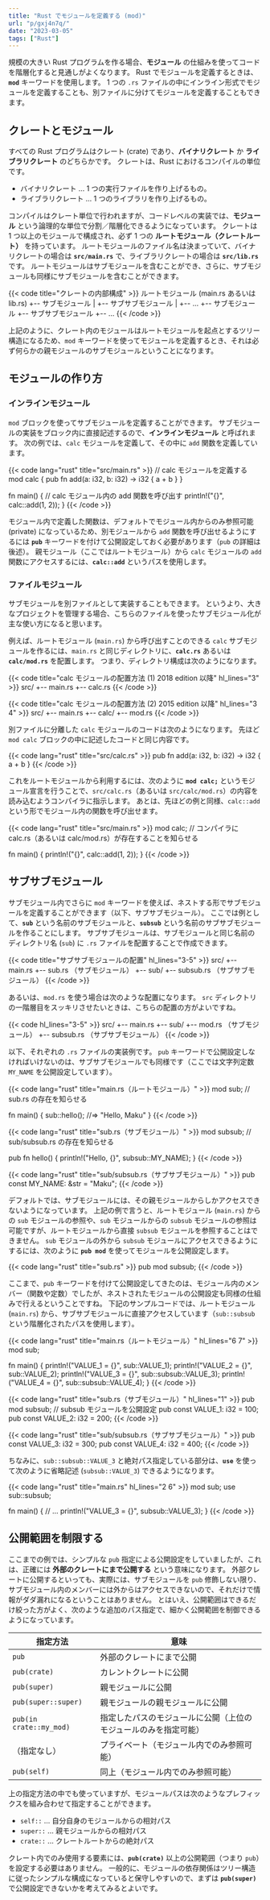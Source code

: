 ```yaml
---
title: "Rust でモジュールを定義する (mod)"
url: "p/gxj4n7q/"
date: "2023-03-05"
tags: ["Rust"]
---
```


規模の大きい Rust プログラムを作る場合、__モジュール__ の仕組みを使ってコードを階層化すると見通しがよくなります。
Rust でモジュールを定義するときは、__`mod`__ キーワードを使用します。
1 つの `.rs` ファイルの中にインライン形式でモジュールを定義することも、別ファイルに分けてモジュールを定義することもできます。


クレートとモジュール
----

すべての Rust プログラムはクレート (crate) であり、__バイナリクレート__ か __ライブラリクレート__ のどちらかです。
クレートは、Rust におけるコンパイルの単位です。

- バイナリクレート ... 1 つの実行ファイルを作り上げるもの。
- ライブラリクレート ... 1 つのライブラリを作り上げるもの。

コンパイルはクレート単位で行われますが、コードレベルの実装では、__モジュール__ という論理的な単位で分割／階層化できるようになっています。
クレートは 1 つ以上のモジュールで構成され、必ず 1 つの __ルートモジュール（クレートルート）__ を持っています。
ルートモジュールのファイル名は決まっていて、バイナリクレートの場合は __`src/main.rs`__ で、ライブラリクレートの場合は __`src/lib.rs`__ です。
ルートモジュールはサブモジュールを含むことができ、さらに、サブモジュールも同様にサブモジュールを含むことができます。

{{< code title="クレートの内部構成" >}}
ルートモジュール (main.rs あるいは lib.rs)
  +-- サブモジュール
  |     +-- サブサブモジュール
  |     +-- ...
  +-- サブモジュール
        +-- サブサブモジュール
        +-- ...
{{< /code >}}

上記のように、クレート内のモジュールはルートモジュールを起点とするツリー構造になるため、`mod` キーワードを使ってモジュールを定義するとき、それは必ず何らかの親モジュールのサブモジュールということになります。


モジュールの作り方
----

### インラインモジュール

`mod` ブロックを使ってサブモジュールを定義することができます。
サブモジュールの実装をブロック内に直接記述するので、__インラインモジュール__ と呼ばれます。
次の例では、`calc` モジュールを定義して、その中に `add` 関数を定義しています。

{{< code lang="rust" title="src/main.rs" >}}
// calc モジュールを定義する
mod calc {
    pub fn add(a: i32, b: i32) -> i32 {
        a + b
    }
}

fn main() {
    // calc モジュール内の add 関数を呼び出す
    println!("{}", calc::add(1, 2));
}
{{< /code >}}

モジュール内で定義した関数は、デフォルトでモジュール内からのみ参照可能 (private) になっているため、別モジュールから `add` 関数を呼び出せるようにするには __`pub`__ キーワードを付けて公開設定しておく必要があります（`pub` の詳細は後述）。
親モジュール（ここではルートモジュール）から `calc` モジュールの `add` 関数にアクセスするには、__`calc::add`__ というパスを使用します。

### ファイルモジュール

サブモジュールを別ファイルとして実装することもできます。
というより、大きなプロジェクトを管理する場合、こちらのファイルを使ったサブモジュール化が主な使い方になると思います。

例えば、ルートモジュール (`main.rs`) から呼び出すことのできる `calc` サブモジュールを作るには、`main.rs` と同じディレクトリに、__`calc.rs`__ あるいは __`calc/mod.rs`__ を配置します。
つまり、ディレクトリ構成は次のようになります。

{{< code title="calc モジュールの配置方法 (1) 2018 edition 以降" hl_lines="3" >}}
src/
  +-- main.rs
  +-- calc.rs
{{< /code >}}

{{< code title="calc モジュールの配置方法 (2) 2015 edition 以降" hl_lines="3 4" >}}
src/
  +-- main.rs
  +-- calc/
        +-- mod.rs
{{< /code >}}

別ファイルに分離した `calc` モジュールのコードは次のようになります。
先ほど `mod calc` ブロックの中に記述したコードと同じ内容です。

{{< code lang="rust" title="src/calc.rs" >}}
pub fn add(a: i32, b: i32) -> i32 {
    a + b
}
{{< /code >}}

これをルートモジュールから利用するには、次のように __`mod calc;`__ というモジュール宣言を行うことで、`src/calc.rs`（あるいは `src/calc/mod.rs`）の内容を読み込むようコンパイラに指示します。
あとは、先ほどの例と同様、`calc::add` という形でモジュール内の関数を呼び出せます。

{{< code lang="rust" title="src/main.rs" >}}
mod calc;  // コンパイラに calc.rs（あるいは calc/mod.rs）が存在することを知らせる

fn main() {
    println!("{}", calc::add(1, 2));
}
{{< /code >}}


サブサブモジュール
----

サブモジュール内でさらに `mod` キーワードを使えば、ネストする形でサブモジュールを定義することができます（以下、サブサブモジュール）。
ここでは例として、__`sub`__ という名前のサブモジュールと、__`subsub`__ という名前のサブサブモジュールを作ることにします。
サブサブモジュールは、サブモジュールと同じ名前のディレクトリ名 (`sub`) に `.rs` ファイルを配置することで作成できます。

{{< code title="サブサブモジュールの配置" hl_lines="3-5" >}}
src/
  +-- main.rs
  +-- sub.rs （サブモジュール）
  +-- sub/
       +-- subsub.rs （サブサブモジュール）
{{< /code >}}

あるいは、`mod.rs` を使う場合は次のような配置になります。
`src` ディレクトリの一階層目をスッキリさせたいときは、こちらの配置の方がよいですね。

{{< code hl_lines="3-5" >}}
src/
  +-- main.rs
  +-- sub/
       +-- mod.rs （サブモジュール）
       +-- subsub.rs （サブサブモジュール）
{{< /code >}}

以下、それぞれの `.rs` ファイルの実装例です。
`pub` キーワードで公開設定しなければいけないのは、サブサブモジュールでも同様です（ここでは文字列定数 `MY_NAME` を公開設定しています）。

{{< code lang="rust" title="main.rs（ルートモジュール）" >}}
mod sub;  // sub.rs の存在を知らせる

fn main() {
    sub::hello();  //=> "Hello, Maku"
}
{{< /code >}}

{{< code lang="rust" title="sub.rs（サブモジュール）" >}}
mod subsub;  // sub/subsub.rs の存在を知らせる

pub fn hello() {
    println!("Hello, {}", subsub::MY_NAME);
}
{{< /code >}}

{{< code lang="rust" title="sub/subsub.rs（サブサブモジュール）" >}}
pub const MY_NAME: &str = "Maku";
{{< /code >}}

デフォルトでは、サブモジュールには、その親モジュールからしかアクセスできないようになっています。
上記の例で言うと、ルートモジュール (`main.rs`) からの `sub` モジュールの参照や、`sub` モジュールからの `subsub` モジュールの参照は可能ですが、ルートモジュールから直接 `subsub` モジュールを参照することはできません。
`sub` モジュールの外から `subsub` モジュールにアクセスできるようにするには、次のように __`pub mod`__ を使ってモジュールを公開設定します。

{{< code lang="rust" title="sub.rs" >}}
pub mod subsub;
{{< /code >}}

ここまで、`pub` キーワードを付けて公開設定してきたのは、モジュール内のメンバー（関数や定数）でしたが、ネストされたモジュールの公開設定も同様の仕組みで行えるということですね。
下記のサンプルコードでは、ルートモジュール (`main.rs`) から、サブサブモジュールに直接アクセスしています（`sub::subsub` という階層化されたパスを使用します）。

{{< code lang="rust" title="main.rs（ルートモジュール）" hl_lines="6 7" >}}
mod sub;

fn main() {
    println!("VALUE_1 = {}", sub::VALUE_1);
    println!("VALUE_2 = {}", sub::VALUE_2);
    println!("VALUE_3 = {}", sub::subsub::VALUE_3);
    println!("VALUE_4 = {}", sub::subsub::VALUE_4);
}
{{< /code >}}

{{< code lang="rust" title="sub.rs（サブモジュール）" hl_lines="1" >}}
pub mod subsub;  // subsub モジュールを公開設定
pub const VALUE_1: i32 = 100;
pub const VALUE_2: i32 = 200;
{{< /code >}}

{{< code lang="rust" title="sub/subsub.rs（サブサブモジュール）" >}}
pub const VALUE_3: i32 = 300;
pub const VALUE_4: i32 = 400;
{{< /code >}}

ちなみに、`sub::subsub::VALUE_3` と絶対パス指定している部分は、__`use`__ を使って次のように省略記述 (`subsub::VALUE_3`) できるようになります。

{{< code lang="rust" title="main.rs" hl_lines="2 6" >}}
mod sub;
use sub::subsub;

fn main() {
    // ...
    println!("VALUE_3 = {}", subsub::VALUE_3);
}
{{< /code >}}


公開範囲を制限する
----

ここまでの例では、シンプルな `pub` 指定による公開設定をしていましたが、これは、正確には __外部のクレートにまで公開する__ という意味になります。
外部クレートに公開するといっても、実際には、サブモジュールを `pub` 修飾しない限り、サブモジュール内のメンバーには外からはアクセスできないので、それだけで情報がダダ漏れになるということはありません。
とはいえ、公開範囲はできるだけ絞った方がよく、次のような追加のパス指定で、細かく公開範囲を制御できるようになっています。

| 指定方法 | 意味 |
| ---- | ---- |
| `pub` | 外部のクレートにまで公開 |
| `pub(crate)` | カレントクレートに公開 |
| `pub(super)` | 親モジュールに公開 |
| `pub(super::super)` | 親モジュールの親モジュールに公開 |
| `pub(in crate::my_mod)` | 指定したパスのモジュールに公開（上位のモジュールのみを指定可能） |
| （指定なし） | プライベート（モジュール内でのみ参照可能） |
| `pub(self)` | 同上（モジュール内でのみ参照可能） |

上の指定方法の中でも使っていますが、モジュールパスは次のようなプレフィックスを組み合わせて指定することができます。

- `self::` ... 自分自身のモジュールからの相対パス
- `super::` ... 親モジュールからの相対パス
- `crate::` ... クレートルートからの絶対パス

クレート内でのみ使用する要素には、__`pub(crate)`__ 以上の公開範囲（つまり `pub`）を設定する必要はありません。
一般的に、モジュールの依存関係はツリー構造に従ったシンプルな構成になっていると保守しやすいので、まずは __`pub(super)`__ で公開設定できないかを考えてみるとよいです。


